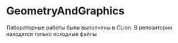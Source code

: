 # GeometryAndGraphics
Лабораторные работы были выполнены в CLion. В репозитории находятся только исходные файлы
